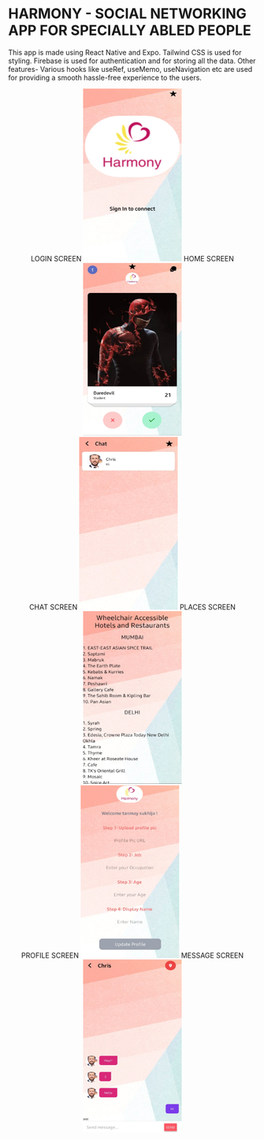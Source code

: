 # HARMONY - SOCIAL NETWORKING APP FOR SPECIALLY ABLED PEOPLE

This app is  made using React Native and Expo. 
Tailwind CSS is used for styling. 
Firebase is used for authentication and for storing all the data.
Other features- Various hooks like useRef, useMemo, useNavigation etc are used for providing a smooth hassle-free experience to the users.  
<div >
<p align="center">
  <text>LOGIN SCREEN </text>
  <img src="./loginscreen.jpg" width="200" height="350" title="LOGIN SCREEN">
    <text>HOME SCREEN </text>

  <img src="./homescreen.jpg" width="200" height="350" title="HOME SCREEN">
    </br>
    <text>CHAT SCREEN </text>
  <img src="./chatscreen.jpg" width="200" height="350" title="CHAT SCREEN">
    <text>PLACES SCREEN </text>
  <img src="./placesscreen.jpg" width="200" height="350" title="PLACES SCREEN">
   </br>
   <text>PROFILE SCREEN </text>
   
  <img src="./profilescreen.jpg" width="200" height="350" title="PLACES SCREEN">
   <text>MESSAGE SCREEN </text>
  <img src="./messagescreen.jpg" width="200" height="350" title="PLACES SCREEN">
</p>
  </div>
